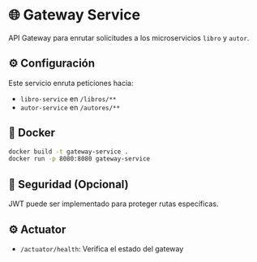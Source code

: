# 🌐 Gateway Service

API Gateway para enrutar solicitudes a los microservicios `libro` y `autor`.

## ⚙️ Configuración

Este servicio enruta peticiones hacia:
- `libro-service` en `/libros/**`
- `autor-service` en `/autores/**`

## 🐳 Docker

```bash
docker build -t gateway-service .
docker run -p 8080:8080 gateway-service
```

## 🔐 Seguridad (Opcional)

JWT puede ser implementado para proteger rutas específicas.

## ⚙️ Actuator

- `/actuator/health`: Verifica el estado del gateway
